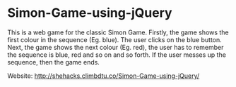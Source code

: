 # Simon-Game-using-jQuery
This is a web game for the classic Simon Game. Firstly, the game shows the first colour in the sequence (Eg. blue). The user clicks on the blue button. Next, the game shows the next colour (Eg. red), the user has to remember the sequence is blue, red and so on and so forth. If the user messes up the sequence, then the game ends.

Website: http://shehacks.climbdtu.co/Simon-Game-using-jQuery/
